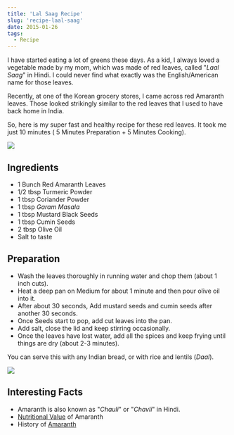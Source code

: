 ```yaml
---
title: 'Lal Saag Recipe'
slug: 'recipe-laal-saag'
date: 2015-01-26
tags:
  - Recipe
---
```


I have started eating a lot of greens these days. As a kid, I always loved a vegetable made by my
mom, which was made of red leaves, called "_Laal Saag_" in Hindi. I could never find what exactly
was the English/American name for those leaves.

Recently, at one of the Korean grocery stores, I came across red Amaranth leaves. Those looked
strikingly similar to the red leaves that I used to have back home in India.

So, here is my super fast and healthy recipe for these red leaves. It took me just 10 minutes ( 5
Minutes Preparation + 5 Minutes Cooking).

<img class="w-full max-w-2xl mx-auto" src="https://res.cloudinary.com/sadanandsingh/image/upload/v1496963333/redSaag_vyrm11.jpg">

## Ingredients

- 1 Bunch Red Amaranth Leaves
- 1/2 tbsp Turmeric Powder
- 1 tbsp Coriander Powder
- 1 tbsp _Garam Masala_
- 1 tbsp Mustard Black Seeds
- 1 tbsp Cumin Seeds
- 2 tbsp Olive Oil
- Salt to taste

## Preparation

- Wash the leaves thoroughly in running water and chop them (about 1 inch cuts).
- Heat a deep pan on Medium for about 1 minute and then pour olive oil into it.
- After about 30 seconds, Add mustard seeds and cumin seeds after another 30 seconds.
- Once Seeds start to pop, add cut leaves into the pan.
- Add salt, close the lid and keep stirring occasionally.
- Once the leaves have lost water, add all the spices and keep frying until things are dry (about
  2-3 minutes).

You can serve this with any Indian bread, or with rice and lentils (_Daal_).

<img class="w-full max-w-2xl mx-auto" src="https://res.cloudinary.com/sadanandsingh/image/upload/v1496963333/redSaag_final_ktfqua.jpg">

## Interesting Facts

- Amaranth is also known as "_Chauli_" or "_Chavli_" in Hindi.
- [Nutritional Value](https://www.fatsecret.com/calories-nutrition/usda/amaranth-leaves) of
  Amaranth
- History of [Amaranth](https://en.wikipedia.org/wiki/Amaranth#History)
